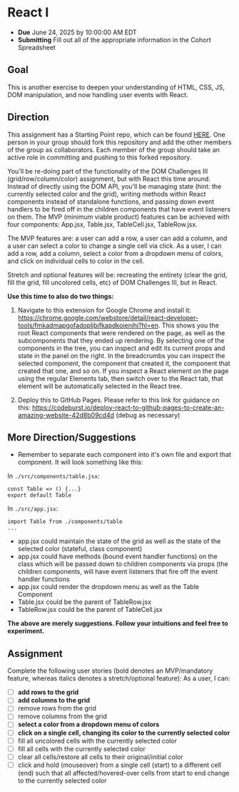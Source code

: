 # React I

- **Due** June 24, 2025 by 10:00:00 AM EDT
- **Submitting** Fill out all of the appropriate information in the Cohort Spreadsheet

## Goal

This is another exercise to deepen your understanding of HTML, CSS, JS, DOM manipulation, and now handling user events with React.

## Direction

This assignment has a Starting Point repo, which can be found [HERE](https://github.com/fterdal/React-Mini-StartingPoint). One person in your group should fork this repository and add the other members of the group as collaborators. Each member of the group should take an active role in committing and pushing to this forked repository.

You'll be re-doing part of the functionality of the DOM Challenges III (grid/row/column/color) assignment, but with React this time around. Instead of directly using the DOM API, you'll be managing state (hint: the currently selected color and the grid), writing methods within React components instead of standalone functions, and passing down event handlers to be fired off in the children components that have event listeners on them. The MVP (minimum viable product) features can be achieved with four components: App.jsx, Table.jsx, TableCell.jsx, TableRow.jsx.

The MVP features are: a user can add a row, a user can add a column, and a user can select a color to change a single cell via click. As a user, I can add a row, add a column, select a color from a dropdown menu of colors, and click on individual cells to color in the cell.

Stretch and optional features will be: recreating the entirety (clear the grid, fill the grid, fill uncolored cells, etc) of DOM Challenges III, but in React.

**Use this time to also do two things:**

1. Navigate to this extension for Google Chrome and install it: https://chrome.google.com/webstore/detail/react-developer-tools/fmkadmapgofadopljbjfkapdkoienihi?hl=en. This shows you the root React components that were rendered on the page, as well as the subcomponents that they ended up rendering. By selecting one of the components in the tree, you can inspect and edit its current props and state in the panel on the right. In the breadcrumbs you can inspect the selected component, the component that created it, the component that created that one, and so on. If you inspect a React element on the page using the regular Elements tab, then switch over to the React tab, that element will be automatically selected in the React tree.

2. Deploy this to GitHub Pages. Please refer to this link for guidance on this: https://codeburst.io/deploy-react-to-github-pages-to-create-an-amazing-website-42d8b09cd4d
   (debug as necessary)

## More Direction/Suggestions

- Remember to separate each component into it's own file and export that component. It will look something like this:

In `./src/components/table.jsx`:

```
const Table => () {...}
export default Table
```

In `./src/app.jsx`:

```
import Table from ./components/table
...
```

- app.jsx could maintain the state of the grid as well as the state of the selected color (stateful, class component)
- app.jsx could have methods (bound event handler functions) on the class which will be passed down to children components via props (the children components, will have event listeners that fire off the event handler functions
- app.jsx could render the dropdown menu as well as the Table Component
- Table.jsx could be the parent of TableRow.jsx
- TableRow.jsx could be the parent of TableCell.jsx

**The above are merely suggestions. Follow your intuitions and feel free to experiment.**

## Assignment

Complete the following user stories (bold denotes an MVP/mandatory feature, whereas italics denotes a stretch/optional feature):
As a user, I can:

- [ ] **add rows to the grid**
- [ ] **add columns to the grid**
- [ ] remove rows from the grid
- [ ] remove columns from the grid
- [ ] **select a color from a dropdown menu of colors**
- [ ] **click on a single cell, changing its color to the currently selected color**
- [ ] fill all uncolored cells with the currently selected color
- [ ] fill all cells with the currently selected color
- [ ] clear all cells/restore all cells to their original/initial color
- [ ] click and hold (mouseover) from a single cell (start) to a different cell (end) such that all affected/hovered-over cells from start to end change to the currently selected color
